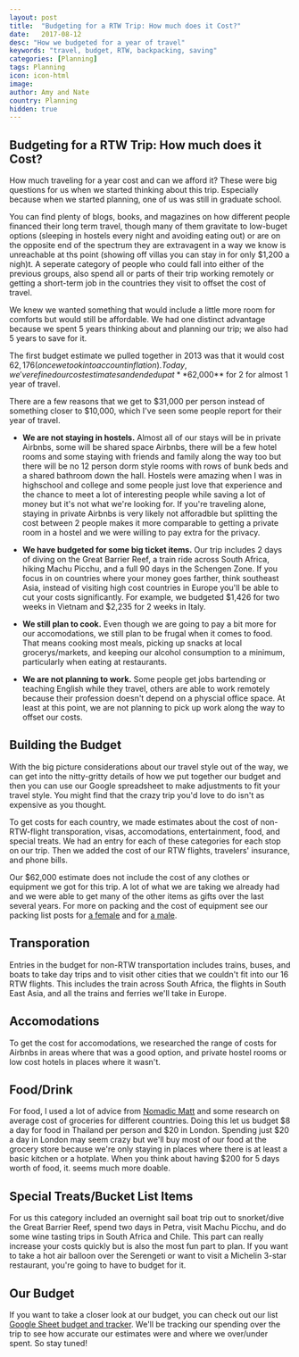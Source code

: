 ```yaml
---
layout: post
title:  "Budgeting for a RTW Trip: How much does it Cost?"
date:   2017-08-12
desc: "How we budgeted for a year of travel"
keywords: "travel, budget, RTW, backpacking, saving"
categories: [Planning]
tags: Planning
icon: icon-html
image: 
author: Amy and Nate
country: Planning
hidden: true
---
```


## Budgeting for a RTW Trip: How much does it Cost?

How much traveling for a year cost and can we afford it? These were big questions for us when we started thinking about this trip.  Especially because when we started planning, one of us was still in graduate school.

You can find plenty of blogs, books, and magazines on how different people financed their long term travel, though many of them gravitate to low-buget  options (sleeping in hostels every night and avoiding eating out) or are on the opposite end of the spectrum they are extravagent in a way we know is unreachable at ths point (showing off villas you can stay in for only $1,200 a nigh)t. A seperate category of people who could fall into either of the previous groups, also spend all or parts of their trip working remotely or getting a short-term job in the countries they visit to offset the cost of travel.

We knew we wanted something that would include a little more room for comforts but would still be affordable. We had one distinct advantage because we spent 5 years thinking about and planning our trip; we also had 5 years to save for it. 

The first budget estimate we pulled together in 2013 was that it would cost $62,176 (once we took into account inflation). Today, we've refined our cost estimates and ended up at **$62,000** for 2 for almost 1 year of travel. 

There are a few reasons that we get to $31,000 per person instead of something closer to $10,000, which I've seen some people report for their year of travel. 

- **We are not staying in hostels.** Almost all of our stays will be in private Airbnbs, some will be shared space Airbnbs, there will be a few hotel rooms and some staying with friends and family along the way too but there will be no 12 person dorm style rooms with rows of bunk beds and a shared bathroom down the hall. Hostels were amazing when I was in highschool and college and some people just love that experience and the chance to meet a lot of interesting people while saving a lot of money but it's not what we're looking for. If you're traveling alone, staying in private Airbnbs is very likely not afforadble but splitting the cost between 2 people makes it more comparable to getting a private room in a hostel and we were willing to pay extra for the privacy. 

- **We have budgeted for some big ticket items.** Our trip includes 2 days of diving on the Great Barrier Reef, a train ride across South Africa, hiking Machu Picchu, and a full 90 days in the Schengen Zone. If you focus in on countries where your money goes farther, think southeast Asia, instead of visiting high cost countries in Europe you'll be able to cut your costs significantly. For example, we budgeted $1,426 for two weeks in Vietnam and $2,235 for 2 weeks in Italy.

- **We still plan to cook.** Even though we are going to pay a bit more for our accomodations, we still plan to be frugal when it comes to food. That means cooking most meals, picking up snacks at local grocerys/markets, and keeping our alcohol consumption to a minimum, particularly when eating at restaurants.                     

- **We are not planning to work.** Some people get jobs bartending or teaching English while they travel, others are able to work remotely because their profession doesn't depend on a physcial office space. At least at this point, we are not planning to pick up work along the way to offset our costs.


## Building the Budget

With the big picture considerations about our travel style out of the way, we can get into the nitty-gritty details of how we put together our budget and then you can use our Google spreadsheet to make adjustments to fit your travel style. You might find that the crazy trip you'd love to do isn't as expensive as you thought.

To get costs for each country, we made estimates about the cost of non-RTW-flight transporation, visas, accomodations, entertainment, food, and special treats. We had an entry for each of these categories for each stop on our trip. Then we added the cost of our RTW flights, travelers' insurance, and phone bills. 

Our $62,000 estimate does not include the cost of any clothes or equipment we got for this trip. A lot of what we are taking we already had and we were able to get many of the other items as gifts over the last several years. For more on packing and the cost of equipment see our packing list posts for <a href="http://site.awellchartedpath.com/planning/2017/08/02/Packing.html" target="_blank"> a female</a> and for <a href="http://site.awellchartedpath.com/planning/2017/08/03/Nate-Packing-List.html" target="_blank"> a male</a>.


## <i class="fa fa-check-square" aria-hidden="true" style="color:#2495C4;"></i> **Transporation** 

Entries in the budget for non-RTW transportation includes trains, buses, and boats to take day trips and to visit other cities that we couldn't fit into our 16 RTW flights. This includes the train across South Africa, the flights in South East Asia, and all the trains and ferries we'll take in Europe. 


## <i class="fa fa-check-square" aria-hidden="true" style="color:#2495C4;"></i> **Accomodations**
 
 To get the cost for accomodations, we researched the range of costs for Airbnbs in areas where that was a good option, and private hostel rooms or low cost hotels in places where it wasn't. 
 

## <i class="fa fa-check-square" aria-hidden="true" style="color:#2495C4;"></i> **Food/Drink**
 
For food, I used a lot of advice from <a href="https://www.nomadicmatt.com/travel-guides/" target="_blank"> Nomadic Matt</a> and some research on average cost of groceries for different countries. Doing this let us budget $8 a day for food in Thailand per person and $20 in London. Spending just $20 a day in London may seem crazy but we'll buy most of our food at the grocery store because we're only staying in places where there is at least a basic kitchen or a hotplate. When you think about having $200 for 5 days worth of food, it. seems much more doable.  


## <i class="fa fa-check-square" aria-hidden="true" style="color:#2495C4;"></i> **Special Treats/Bucket List Items**

For us this category included an overnight sail boat trip out to snorket/dive the Great Barrier Reef, spend two days in Petra, visit Machu Picchu, and do some wine tasting trips in South Africa and Chile. This part can really increase your costs quickly but is also the most fun part to plan. If you want to take a hot air balloon over the Serengeti or want to visit a Michelin 3-star restaurant, you're going to have to budget for it.  


## <i class="fa fa-check-square" aria-hidden="true" style="color:#2495C4;"></i> **Our Budget**

If you want to take a closer look at our budget, you can check out our list <a href="INSERT BUDGET SPREADSHEET LINK" target="_blank"> Google Sheet budget and tracker</a>. We'll be tracking our spending over the trip to see how accurate our estimates were and where we over/under spent. So stay tuned!


